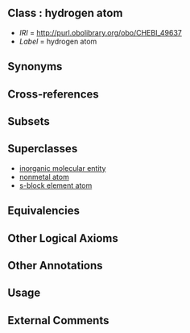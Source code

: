 
## Class : hydrogen atom

 * *IRI* = http://purl.obolibrary.org/obo/CHEBI_49637
 * *Label* = hydrogen atom

## Synonyms


## Cross-references


## Subsets


## Superclasses

 * [inorganic molecular entity](../../CHEBI/35/CHEBI_24835.md)
 * [nonmetal atom](../../CHEBI/85/CHEBI_25585.md)
 * [s-block element atom](../../CHEBI/59/CHEBI_33559.md)

## Equivalencies


## Other Logical Axioms


## Other Annotations


## Usage


## External Comments

